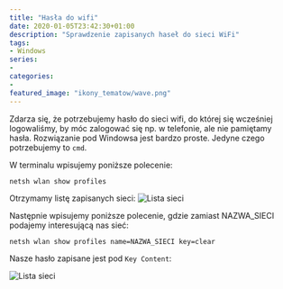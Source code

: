 ```yaml
---
title: "Hasła do wifi"
date: 2020-01-05T23:42:30+01:00
description: "Sprawdzenie zapisanych haseł do sieci WiFi"
tags:
- Windows
series:
-
categories:
-
featured_image: "ikony_tematow/wave.png"
---
```


Zdarza się, że potrzebujemy hasło do sieci wifi, do której się wcześniej logowaliśmy, by móc zalogować się np. w telefonie, ale nie pamiętamy hasła.
Rozwiązanie pod Windowsa jest bardzo proste. Jedyne czego potrzebujemy to `cmd`.

W terminalu wpisujemy poniższe polecenie:
```
netsh wlan show profiles
```

Otrzymamy listę zapisanych sieci:
![Lista sieci](/images/scrsht/netlist.PNG) 

Następnie wpisujemy poniższe polecenie, gdzie zamiast NAZWA_SIECI podajemy interesującą nas sieć:
```
netsh wlan show profiles name=NAZWA_SIECI key=clear
```


Nasze hasło zapisane jest pod `Key Content`:

![Lista sieci](/images/scrsht/wifi_passwd.PNG) 